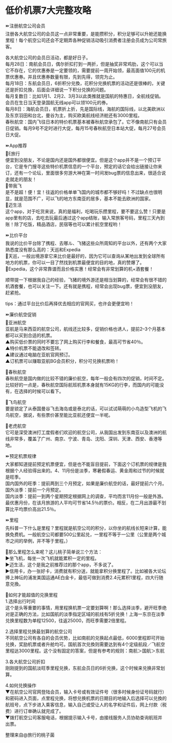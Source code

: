 # 低价机票7大完整攻略  
⏩注册航空公司会员  
注册各大航空公司的会员这一点非常重要，是能攒积分，积分足够可以升舱还能换里程！每个航空公司还会不定期弄各种促销活动吸引消费者注册会员成为公司常旅客。  

各大航空公司的会员日活动，都是好日子。  
每月28日：南航会员日，偶尔折扣打到一两折，但是抽奖非常鸡肋，这个可以当它不存在，它的优惠券是一定要领的，需要提前一周开始领，最高面值100元的机票优惠券。并且优惠券数量有限，先到先得，领完为止。  
每月18日：东航会员日，6折积分兑換，花积分兑换机票的活动还是很棒的，关键还是折扣兑換，后面会详细说一下积分兑换的问题。  
每月复数日：比如1月1、2月2、3月3以此类推就是国航的特惠日，全航线促销。会员在生日当天登录国航无线app可以领100元的券。  
每月8日：海航会员日，机票折上折，先是国际线，海航的国际线，以北美欧洲以及东京羽田和台北，曼谷为主，购买欧美航线经济舱还有3000里程。  
春秋航空：国内飞往日本的特价机票基本被春秋航空承包了。它不像南航只有会员日促销。每月9号不定时进行大促，每月15号春秋航空日本站大促，每月27号会员日大促。  

⏩App推荐  
🔸E旅行  
便宜到没朋友，不论是国内还是国外都很便宜。但是这个app并不是一个预订平台，它是专门搜寻这些特价机票信息的一个平台，预定的话它会给出链接让你来订，还有一个论坛，里面很多穷游大神在第一时间发bug票的信息出来，很适合说走就走的朋友！  
🔸带我飞  
是不是超！便！宜！往返的价格单单飞国内的城市都不够好吗！不过缺点也很明显，就是范围不广，可以飞的地方东南亚的居多，基本不能去欧洲的国家。  
🔸迈生活  
这个app，对于吃货来说，真的是福利，吃喝玩乐攒里程，要不要这么赞！只要是app里有的店，去吃去玩最后通过这个app结账，输入常旅客号码，里程三天內到账！除了吃饭，精品酒店，民宿等也可以累计航空里程哟！  

⏩比价平台  
我说的比价平台除了携程、去哪ル、飞猪这些众所周知的平台以外，还有两个大家熟悉度没有那么高的：天巡和Expedia  
🔸天巡，一般出境游拿它来比价是最好的，因为它可以查询从某地出发到全球所有地方的机票，你可以一目了然找到机票最便宜的目的地，真的赞爆了。  
🔸Expedia，这个非常靠谱而且价格实惠！经常会有非常划算的机+酒套餐！  

顺带提一下根据我自己的经验，飞猪的境外游还是相当划算的，经常会有很不错的机酒套餐，也可以关注一下。还有就是携程，经常会出现bug票，便宜到没朋友，赶紧抢。  

tips：通过平台比价后再择优去相应的官网买，也许会更便宜哟！  

⏩廉价航空促销  
🔸亚洲航空  
亚航是马来西亚的航空公司，航线还比较多，促销价格也诱人，提前2–3个月基本都可以买到合适的机票。  
▲购买低价票的同时不要忘了网上购买行李和餐食，最高可节省40％。  
▲特价机票不能退改和签转。  
▲建议通过电脑在亚航官网预订。  
▲订机票可以赚取亚航BG会员积分，积分可兑换机票哟！  

🔸春秋航空  
春秋航空是国内做的比较不错的廉价航空，每年一般会有四次的促销，时间不定。比较好的一点是，春秋航空国际航班机票本身就有15KG的行李，而国内的可能没有，在选择的时候可以看下。  

🔸飞鸟航空  
要是锁定了从泰国曼谷飞去海岛或是泰北的话，可以试试萌萌的小鸟造型飞机的飞鸟航空，据说，有些票价甚至能比亚航还便宜一半呢。  

🔸老虎航空  
它可是深受澳洲打工度假者们欢迎的航空公司，从我国出发到东南亚以及澳洲的航线非常多，覆盖了广州、南京、宁波、青岛、沈阳、深圳、天津、西安、香港等地。  

⏩预定机票规律  
大家都知道提前预定机票便宜，但是也不能盲目提前，下面这个订机票的规律是我根据个人经验得出来的。4、11月份是淡季，寒暑假春运、黄金周和过节的时候就是旺季。  
国内国外的旺季：提前两到三个月预定，如果是廉价航空的话，最好提前六个月。  
国外淡季：提前一个月预定。  
国内淡季：提前一到两个星期预定根据网上的调查，平均而言11月份一般是外游。  
最优惠月份，在该月旅游的人平均可节省14.5％的票价。相反，在二月出游最不划算比平均票价高出21.5％。  

⏩里程  
先科普一下什么是里程？里程就是航空公司的积分，以你坐的航线长短来计算，能换免费机。一般航空公司都要500公里起兑，一里程不等于一公里（公里是两个城市之间的举例，并不等于里程。）  

🔸那么里程怎么来呢？这儿桃子简单说三个方法：  
▶坐飞机，每坐一次飞机就能累积一定的里程。  
▶迈生活，这个是我之前推荐过的那个app，不多说了。  
▶信用卡，办一张好卡，消费就有积分送，就能拿积分换里程了。比如被各大论坛捧上神坛的浦发美国运通AE白金卡，最低可做到消费2.4元累积1里程，四大行随意兑換。  

🔸如何才能超值的兑换里程  
1.选择出行时间  
这个是头等重要的事情，用里程换机票一定要划算啊！那么选择淡季，避开旺季绝对是正确的方法，比如国航的淡季指定区域的航线有5折兑换！上海一东京在淡季兑换里程数为单程12500，往返25000，而旺季需要2倍里程。  

2.选择里程兑换最划算的航空公司  
不同航空公司有各自的会员优势，比如南航的兑换起点最低，6000里程即可开始兑换，奖励机票或者升舱均可。国航首次兑換则需要达到有4个定级航段／飞航空里程达3000里程。这个没有固定的答案，但是有参考的规则：南航＞国航＞东航  

3.各大航空公司折扣  
刚刚提到的国航淡旺季里程兑换，东航会员日的6折兑换，这个时候来兑换非常划算。  

4.如何兑换操作  
▼在航空公司官网登陆会员，输入卡号或有效证件号（很多时候身份证号码就行）和密码进入页面，点里程兑换，将想兑换机票的日期目的地输入后选择可以兑換的航班号，点下步进入乘客信息，输入自己或受让人的名字和证件后，网上付款（税费）进行订单确认就完成了。  
▼拨打航空公司客服电话，根据提示输入卡号，由接线服务人员协助查询航班并出票。  

整理来自@旅行的桃子菌  
<!-- Last processed: 2025-07-22 03:44:31 -->
